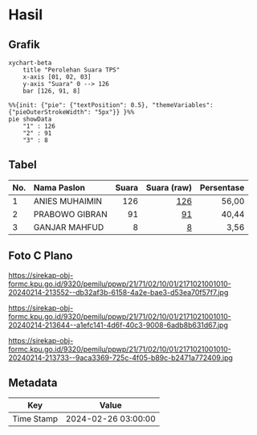 # Hasil

## Grafik

```mermaid
xychart-beta
    title "Perolehan Suara TPS"
    x-axis [01, 02, 03]
    y-axis "Suara" 0 --> 126
    bar [126, 91, 8]
```

```mermaid
%%{init: {"pie": {"textPosition": 0.5}, "themeVariables": {"pieOuterStrokeWidth": "5px"}} }%%
pie showData
    "1" : 126
    "2" : 91
    "3" : 8
```

## Tabel

| No. | Nama Paslon    | Suara | Suara (raw) | Persentase |
|:--- |:-------------- | -----:| -----------:| ----------:|
| 1   | ANIES MUHAIMIN | 126   | [126][p-1]  | 56,00      |
| 2   | PRABOWO GIBRAN | 91    | [91][p-2]   | 40,44      |
| 3   | GANJAR MAHFUD  | 8     | [8][p-3]    | 3,56       |


[p-1]: https://github.com/gigit-pemilu/pemilu-2024-21-kepulauan-riau/blob/main/pilpres/hitung-suara/sub/21-kepulauan-riau/sub/71-kota-batam/sub/02-batu-ampar/sub/1001-tanjung-sengkuang/sub/010-tps/sub/paslon-1.txt
[p-2]: https://github.com/gigit-pemilu/pemilu-2024-21-kepulauan-riau/blob/main/pilpres/hitung-suara/sub/21-kepulauan-riau/sub/71-kota-batam/sub/02-batu-ampar/sub/1001-tanjung-sengkuang/sub/010-tps/sub/paslon-2.txt
[p-3]: https://github.com/gigit-pemilu/pemilu-2024-21-kepulauan-riau/blob/main/pilpres/hitung-suara/sub/21-kepulauan-riau/sub/71-kota-batam/sub/02-batu-ampar/sub/1001-tanjung-sengkuang/sub/010-tps/sub/paslon-3.txt

## Foto C Plano

https://sirekap-obj-formc.kpu.go.id/9320/pemilu/ppwp/21/71/02/10/01/2171021001010-20240214-213552--db32af3b-6158-4a2e-bae3-d53ea70f57f7.jpg

https://sirekap-obj-formc.kpu.go.id/9320/pemilu/ppwp/21/71/02/10/01/2171021001010-20240214-213644--a1efc141-4d6f-40c3-9008-6adb8b631d67.jpg

https://sirekap-obj-formc.kpu.go.id/9320/pemilu/ppwp/21/71/02/10/01/2171021001010-20240214-213733--9aca3369-725c-4f05-b89c-b2471a772409.jpg


## Metadata

| Key        | Value               |
| ---------- | ------------------- |
| Time Stamp | 2024-02-26 03:00:00 |




